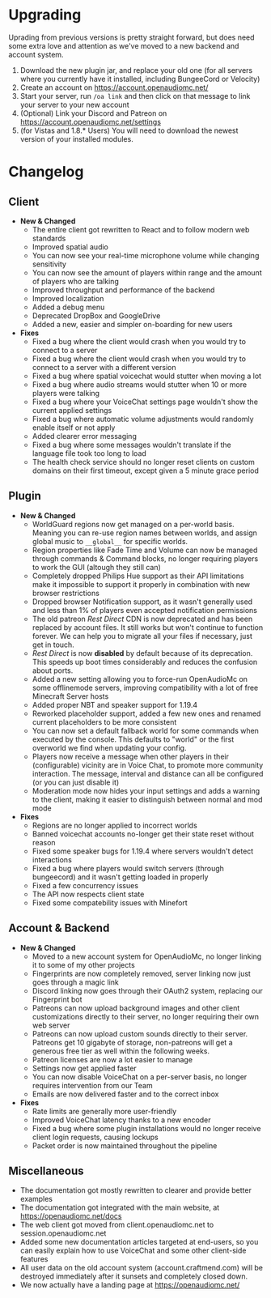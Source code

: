 # Upgrading
Uprading from previous versions is pretty straight forward, but does need some extra love and attention as we've moved to a new backend and account system.
 1. Download the new plugin jar, and replace your old one (for all servers where you currently have it installed, including BungeeCord or Velocity)
 2. Create an account on https://account.openaudiomc.net/
 3. Start your server, run `/oa link` and then click on that message to link your server to your new account
 4. (Optional) Link your Discord and Patreon on https://account.openaudiomc.net/settings
 5. (for Vistas and 1.8.* Users) You will need to download the newest version of your installed modules. 

# Changelog
## Client
 - **New & Changed**
   - The entire client got rewritten to React and to follow modern web standards
   - Improved spatial audio
   - You can now see your real-time microphone volume while changing sensitivity
   - You can now see the amount of players within range and the amount of players who are talking
   - Improved throughput and performance of the backend
   - Improved localization
   - Added a debug menu
   - Deprecated DropBox and GoogleDrive
   - Added a new, easier and simpler on-boarding for new users
 - **Fixes**
   - Fixed a bug where the client would crash when you would try to connect to a server
   - Fixed a bug where the client would crash when you would try to connect to a server with a different version
   - Fixed a bug where spatial voicechat would stutter when moving a lot
   - Fixed a bug where audio streams would stutter when 10 or more players were talking
   - Fixed a bug where your VoiceChat settings page wouldn't show the current applied settings
   - Fixed a bug where automatic volume adjustments would randomly enable itself or not apply
   - Added clearer error messaging
   - Fixed a bug where some messages wouldn't translate if the language file took too long to load
   - The health check service should no longer reset clients on custom domains on their first timeout, except given a 5 minute grace period
 
## Plugin
 - **New & Changed**
   - WorldGuard regions now get managed on a per-world basis. Meaning you can re-use region names between worlds, and assign global music to `__global__` for specific worlds.
   - Region properties like Fade Time and Volume can now be managed through commands & Command blocks, no longer requiring players to work the GUI (altough they still can)
   - Completely dropped Philips Hue support as their API limitations make it impossible to support it properly in combination with new browser restrictions
   - Dropped browser Notification support, as it wasn't generally used and less than 1% of players even accepted notification permissions
   - The old patreon *Rest Direct* CDN is now deprecated and has been replaced by account files. It still works but won't continue to function forever. We can help you to migrate all your files if necessary, just get in touch.
   - *Rest Direct* is now **disabled** by default because of its deprecation. This speeds up boot times considerably and reduces the confusion about ports. 
   - Added a new setting allowing you to force-run OpenAudioMc on some offlinemode servers, improving compatibility with a lot of free Minecraft Server hosts
   - Added proper NBT and speaker support for 1.19.4
   - Reworked placeholder support, added a few new ones and renamed current placeholders to be more consistent
   - You can now set a default fallback world for some commands when executed by the console. This defaults to "world" or the first overworld we find when updating your config.
   - Players now receive a message when other players in their (configurable) vicinity are in Voice Chat, to promote more community interaction. The message, interval and distance can all be configured (or you can just disable it)
   - Moderation mode now hides your input settings and adds a warning to the client, making it easier to distinguish between normal and mod mode
 - **Fixes**
   - Regions are no longer applied to incorrect worlds
   - Banned voicechat accounts no-longer get their state reset without reason
   - Fixed some speaker bugs for 1.19.4 where servers wouldn't detect interactions
   - Fixed a bug where players would switch servers (through bungeecord) and it wasn't getting loaded in properly
   - Fixed a few concurrency issues
   - The API now respects client state
   - Fixed some compatebility issues with Minefort

## Account & Backend
 - **New & Changed**
   - Moved to a new account system for OpenAudioMc, no longer linking it to some of my other projects
   - Fingerprints are now completely removed, server linking now just goes through a magic link
   - Discord linking now goes through their OAuth2 system, replacing our Fingerprint bot
   - Patreons can now upload background images and other client customizations directly to their server, no longer requiring their own web server
   - Patreons can now upload custom sounds directly to their server. Patreons get 10 gigabyte of storage, non-patreons will get a generous free tier as well within the following weeks.
   - Patreon licenses are now a lot easier to manage
   - Settings now get applied faster
   - You can now disable VoiceChat on a per-server basis, no longer requires intervention from our Team
   - Emails are now delivered faster and to the correct inbox
 - **Fixes**
   - Rate limits are generally more user-friendly
   - Improved VoiceChat latency thanks to a new encoder
   - Fixed a bug where some plugin installations would no longer receive client login requests, causing lockups
   - Packet order is now maintained throughout the pipeline

## Miscellaneous
 - The documentation got mostly rewritten to clearer and provide better examples
 - The documentation got integrated with the main website, at https://openaudiomc.net/docs
 - The web client got moved from client.openaudiomc.net to session.openaudiomc.net
 - Added some new documentation articles targeted at end-users, so you can easily explain how to use VoiceChat and some other client-side features
 - All user data on the old account system (account.craftmend.com) will be destroyed immediately after it sunsets and completely closed down.
 - We now actually have a landing page at https://openaudiomc.net/